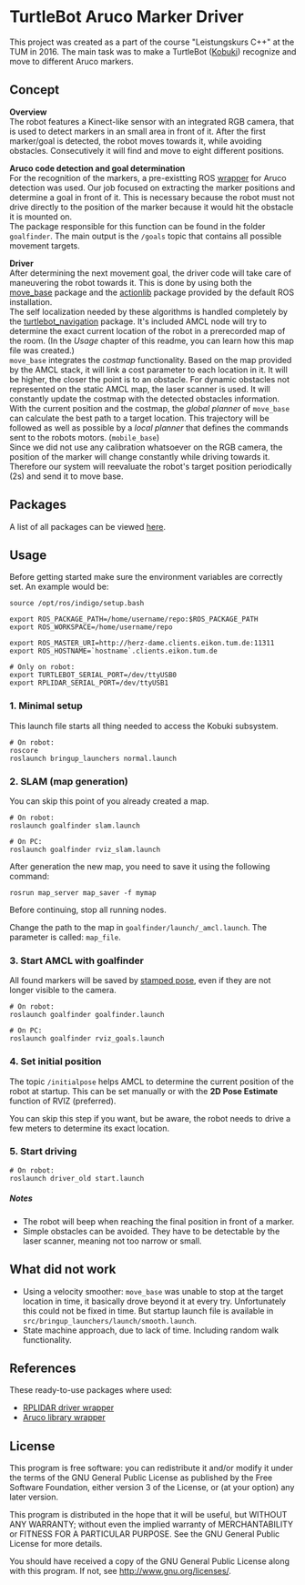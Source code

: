 TurtleBot Aruco Marker Driver
=============================

This project was created as a part of the course "Leistungskurs C++" at the TUM in 2016. The main task was to make a TurtleBot ([Kobuki](http://kobuki.yujinrobot.com/)) recognize and move to different Aruco markers.

## Concept

**Overview** <br>
The robot features a Kinect-like sensor with an integrated RGB camera, that is used to detect markers in an small area in front of it. After the first marker/goal is detected, the robot moves towards it, while avoiding obstacles. Consecutively it will find and move to eight different positions.

**Aruco code detection and goal determination** <br>
For the recognition of the markers, a pre-existting ROS [wrapper](https://github.com/pal-robotics/aruco_ros) for Aruco detection was used. Our job focused on extracting the marker positions and determine a goal in front of it. This is necessary because the robot must not drive directly to the position of the marker because it would hit the obstacle it is mounted on. <br>
The package responsible for this function can be found in the folder ```goalfinder```. The main output is the ```/goals``` topic that contains all possible movement targets.

**Driver** <br>
After determining the next movement goal, the driver code will take care of maneuvering the robot towards it. This is done by using both the [move_base](http://wiki.ros.org/move_base) package and the [actionlib](http://wiki.ros.org/actionlib) package provided by the default ROS installation.  
The self localization needed by these algorithms is handled completely by the [turtlebot_navigation](http://wiki.ros.org/turtlebot_navigation) package. It's included AMCL node will try to determine the exact current location of the robot in a prerecorded map of the room. (In the *Usage* chapter of this readme, you can learn how this map file was created.)  
```move_base```  integrates the *costmap* functionality. Based on the map provided by the AMCL stack, it will link a cost parameter to each location in it. It will be higher, the closer the point is to an obstacle. For dynamic obstacles not represented on the static AMCL map, the laser scanner is used. It will constantly update the costmap with the detected obstacles information.  
With the current position and the costmap, the *global planner* of ```move_base``` can calculate the best path to a target location. This 	trajectory will be followed as well as possible by a *local planner* that defines the commands sent to the robots motors. (```mobile_base```)  
Since we did not use any calibration whatsoever on the RGB camera, the position of the marker will change constantly while driving towards it. Therefore our system will reevaluate the robot's target position periodically (2s) and send it to move base.

## Packages

A list of all packages can be viewed [here](doc/packages.md).


## Usage

Before getting started make sure the environment variables are correctly set. An example would be:
```
source /opt/ros/indigo/setup.bash

export ROS_PACKAGE_PATH=/home/username/repo:$ROS_PACKAGE_PATH
export ROS_WORKSPACE=/home/username/repo

export ROS_MASTER_URI=http://herz-dame.clients.eikon.tum.de:11311
export ROS_HOSTNAME=`hostname`.clients.eikon.tum.de

# Only on robot:
export TURTLEBOT_SERIAL_PORT=/dev/ttyUSB0
export RPLIDAR_SERIAL_PORT=/dev/ttyUSB1
```


### 1. Minimal setup

This launch file starts all thing needed to access the Kobuki subsystem.

```
# On robot:
roscore
roslaunch bringup_launchers normal.launch
```


### 2. SLAM (map generation)

You can skip this point of you already created a map.

```
# On robot:
roslaunch goalfinder slam.launch

# On PC:
roslaunch goalfinder rviz_slam.launch
```

After generation the new map, you need to save it using the following command:

```
rosrun map_server map_saver -f mymap
```

Before continuing, stop all running nodes.

Change the path to the map in ```goalfinder/launch/_amcl.launch```. The parameter is called: ```map_file```.

### 3. Start AMCL with goalfinder

All found markers will be saved by [stamped pose](http://docs.ros.org/api/geometry_msgs/html/msg/PoseStamped.html), even if they are not longer visible to the camera.

```
# On robot:
roslaunch goalfinder goalfinder.launch

# On PC:
roslaunch goalfinder rviz_goals.launch
```

### 4. Set initial position

The topic ```/initialpose``` helps AMCL to determine the current position of the robot at startup. This can be set manually or with the **2D Pose Estimate** function of RVIZ (preferred).

You can skip this step if you want, but be aware, the robot needs to drive a few meters to determine its exact location.

### 5. Start driving

```
# On robot:
roslaunch driver_old start.launch
```

##### Notes

- The robot will beep when reaching the final position in front of a marker.
- Simple obstacles can be avoided. They have to be detectable by the laser scanner, meaning not too narrow or small.

## What did not work

- Using a velocity smoother: ```move_base``` was unable to stop at the target location in time, it basically drove beyond it at every try. Unfortunately this could not be fixed in time. But startup launch file is available in ```src/bringup_launchers/launch/smooth.launch```.
- State machine approach, due to lack of time. Including random walk functionality.

## References

These ready-to-use packages where used:

- [RPLIDAR driver wrapper](https://github.com/robopeak/rplidar_ros)
- [Aruco library wrapper](https://github.com/pal-robotics/aruco_ros)

## License

This program is free software: you can redistribute it and/or modify
it under the terms of the GNU General Public License as published by
the Free Software Foundation, either version 3 of the License, or
(at your option) any later version.

This program is distributed in the hope that it will be useful,
but WITHOUT ANY WARRANTY; without even the implied warranty of
MERCHANTABILITY or FITNESS FOR A PARTICULAR PURPOSE.  See the
GNU General Public License for more details.

You should have received a copy of the GNU General Public License
along with this program.  If not, see <http://www.gnu.org/licenses/>.